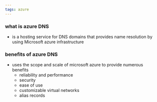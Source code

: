```yaml
---
tags: azure
---
```


### what is azure DNS
- is a hosting service for DNS domains that provides name resolution by using Microsoft azure infrastructure 

### benefits of azure DNS
- uses the scope and scale of microsoft azure to provide numerous benefits
	- reliability and performance
	- security
	- ease of use
	- customizable virtual networks
	- alias records 

